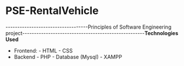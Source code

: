 # PSE-RentalVehicle
-----------------------------------Principles of Software Engineering project----------------------------------------------------**Technologies Used**
- Frontend:
      - HTML
      - CSS
- Backend
      - PHP
      - Database (Mysql)
      - XAMPP
  
